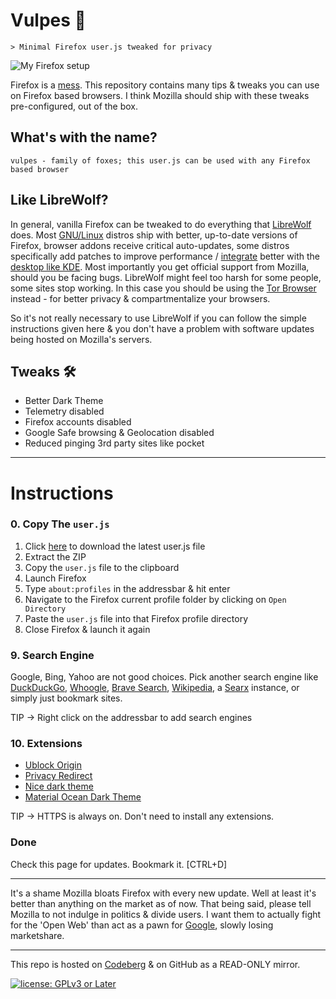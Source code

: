 # Vulpes 🦊

``` text
> Minimal Firefox user.js tweaked for privacy
```

![My Firefox setup](https://polarhive.ml/blog/firefox/home.png)

Firefox is a [mess](https://polarhive.ml/blog/firefox/). This repository contains many tips & tweaks you can use on Firefox based browsers. I think Mozilla should ship with these tweaks pre-configured, out of the box.

## What's with the name?

``` text
vulpes - family of foxes; this user.js can be used with any Firefox based browser
```

## Like LibreWolf?

In general, vanilla Firefox can be tweaked to do everything that [LibreWolf](https://librewolf.net/) does. Most [GNU/Linux](https://polarhive.ml/linux) distros ship with better, up-to-date versions of Firefox, browser addons receive critical auto-updates, some distros specifically add patches to improve performance / [integrate](https://gitlab.com/librewolf-community/browser/linux/-/issues/232) better with the [desktop like KDE](https://community.kde.org/Plasma/Browser_Integration). Most importantly you get official support from Mozilla, should you be facing bugs. LibreWolf might feel too harsh for some people, some sites stop working. In this case you should be using the [Tor Browser](https://www.torproject.org/) instead - for better privacy & compartmentalize your browsers.

So it's not really necessary to use LibreWolf if you can follow the simple instructions given here & you don't have a problem with software updates being hosted on Mozilla's servers.

## Tweaks 🛠

- Better Dark Theme
- Telemetry disabled
- Firefox accounts disabled
- Google Safe browsing & Geolocation disabled
- Reduced pinging 3rd party sites like pocket

---

# Instructions

### 0. Copy The ``user.js``

1. Click [here](https://codeberg.org/polarhive/vulpes/archive/main.zip) to download the latest user.js file
2. Extract the ZIP
3. Copy the ``user.js`` file to the clipboard
4. Launch Firefox
5. Type ``about:profiles`` in the addressbar & hit enter
6. Navigate to the Firefox current profile folder by clicking on ``Open Directory``
7. Paste the ``user.js`` file into that Firefox profile directory
8. Close Firefox & launch it again

### 9. Search Engine

Google, Bing, Yahoo are not good choices. Pick another search engine like [DuckDuckGo](https://duckduckgo.com/), [Whoogle](https://github.com/benbusby/whoogle-search), [Brave Search](https://search.brave.com/), [Wikipedia](https://wikipedia.org/), a [Searx](https://searx.me/) instance, or simply just bookmark sites.

TIP -> Right click on the addressbar to add search engines

### 10. Extensions

- [Ublock Origin](https://addons.mozilla.org/en-US/firefox/addon/ublock-origin/)
- [Privacy Redirect](https://addons.mozilla.org/en-US/firefox/addon/privacy-redirect/)
- [Nice dark theme](https://addons.mozilla.org/en-US/firefox/addon/nicedarktheme/)
- [Material Ocean Dark Theme](https://addons.mozilla.org/en-US/firefox/addon/material-ocean-theme/)

TIP -> HTTPS is always on. Don't need to install any extensions.

### Done

Check this page for updates. Bookmark it. [CTRL+D]

---
It's a shame Mozilla bloats Firefox with every new update. Well at least it's better than anything on the market as of now. That being said, please tell Mozilla to not indulge in politics & divide users. I want them to actually fight for the 'Open Web' than act as a pawn for [Google](https://www.pcmag.com/news/mozilla-signs-lucrative-3-year-google-search-deal-for-firefox), slowly losing marketshare.

---
This repo is hosted on [Codeberg](https://codeberg.org/polarhive/vulpes) & on GitHub as a READ-ONLY mirror.

[![license: GPLv3 or Later](https://polarhive.ml/assets/badges/gpl-3.svg)](https://www.gnu.org/licenses/gpl-3.0.txt)
